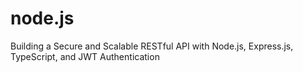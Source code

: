 # node.js
Building a Secure and Scalable RESTful API with Node.js, Express.js, TypeScript, and JWT Authentication
